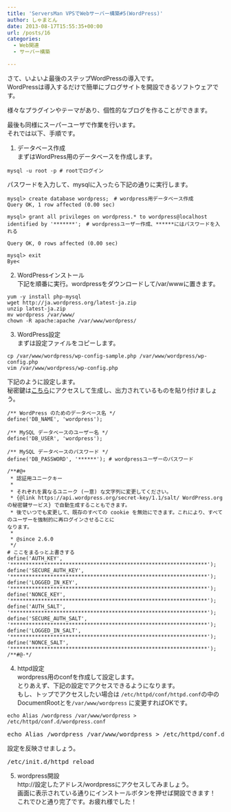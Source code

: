 ```yaml
---
title: 'ServersMan VPSでWebサーバー構築#5(WordPress)'
author: しゃまとん
date: 2013-08-17T15:55:35+00:00
url: /posts/16
categories:
  - Web関連
  - サーバー構築

---
```

さて、いよいよ最後のステップWordPressの導入です。  
WordPressは導入するだけで簡単にブログサイトを開設できるソフトウェアです。

様々なプラグインやテーマがあり、個性的なブログを作ることができます。

最後も同様にスーパーユーザで作業を行います。  
それでは以下、手順です。  
<!--more-->

1. データベース作成  
まずはWordPress用のデータベースを作成します。
```shell
mysql -u root -p # rootでログイン
```
パスワードを入力して、mysqlに入ったら下記の通りに実行します。
```shell
mysql> create database wordpress;　# wordpress用データベース作成
Query OK, 1 row affected (0.00 sec)

mysql> grant all privileges on wordpress.* to wordpress@localhost identified by '*******';　# wordpressユーザー作成、******にはパスワードを入れる

Query OK, 0 rows affected (0.00 sec)

mysql> exit
Bye<
```

  2. WordPressインストール  
    下記を順番に実行。wordpressをダウンロードして/var/wwwに置きます。
     
```shell
yum -y install php-mysql
wget http://ja.wordpress.org/latest-ja.zip
unzip latest-ja.zip
mv wordpress /var/www/
chown -R apache:apache /var/www/wordpress/
```

  3. WordPress設定  
    まずは設定ファイルをコピーします。
```shell
cp /var/www/wordpress/wp-config-sample.php /var/www/wordpress/wp-config.php
vim /var/www/wordpress/wp-config.php
```
    
下記のように設定します。  
秘密鍵は[こちら][1]にアクセスして生成し、出力されているものを貼り付けましょう。
    
```text
/** WordPress のためのデータベース名 */
define('DB_NAME', 'wordpress');

/** MySQL データベースのユーザー名 */
define('DB_USER', 'wordpress');

/** MySQL データベースのパスワード */
define('DB_PASSWORD', '******'); # wordpressユーザーのパスワード

/**#@+
 * 認証用ユニークキー
 *
 * それぞれを異なるユニーク (一意) な文字列に変更してください。
 * {@link https://api.wordpress.org/secret-key/1.1/salt/ WordPress.org の秘密鍵サービス} で自動生成することもできます。
 * 後でいつでも変更して、既存のすべての cookie を無効にできます。これにより、すべてのユーザーを強制的に再ログインさせることに
なります。
 *
 * @since 2.6.0
 */
# ここをまるっと上書きする
define('AUTH_KEY',         '****************************************************************');
define('SECURE_AUTH_KEY',  '****************************************************************');
define('LOGGED_IN_KEY',    '****************************************************************');
define('NONCE_KEY',        '****************************************************************');
define('AUTH_SALT',        '****************************************************************');
define('SECURE_AUTH_SALT', '****************************************************************');
define('LOGGED_IN_SALT',   '****************************************************************');
define('NONCE_SALT',       '****************************************************************');
/**#@-*/
```

4. httpd設定  
wordpress用のconfを作成して設定します。  
とりあえず、下記の設定でアクセスできるようになります。  
もし、トップでアクセスしたい場合は
   `/etc/httpd/conf/httpd.conf`の中のDocumentRootと<directory>を`/var/www/wordpress`
   に変更すればOKです。
```text
echo Alias /wordpress /var/www/wordpress > /etc/httpd/conf.d/wordpress.conf
```
   <pre class="brush: bash; gutter: true">echo Alias /wordpress /var/www/wordpress > /etc/httpd/conf.d/wordpress.conf</pre>

設定を反映させましょう。

<pre class="brush: bash; gutter: true">/etc/init.d/httpd reload</pre>

5. wordpress開設  
http://設定したアドレス/wordpressにアクセスしてみましょう。  
画面に表示されている通りにインストールボタンを押せば開設できます！  
これでひと通り完了です。お疲れ様でした！

 [1]: https://api.wordpress.org/secret-key/1.1/salt/